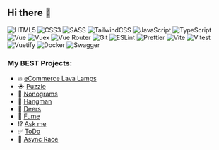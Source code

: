 ## Hi there 👋

![HTML5](https://img.shields.io/badge/html5-%23E34F26.svg?style=for-the-badge&logo=html5&logoColor=white)
![CSS3](https://img.shields.io/badge/css3-%231572B6.svg?style=for-the-badge&logo=css3&logoColor=white)
![SASS](https://img.shields.io/badge/SASS-hotpink.svg?style=for-the-badge&logo=SASS&logoColor=white)
![TailwindCSS](https://img.shields.io/badge/tailwindcss-%2338B2AC.svg?style=for-the-badge&logo=tailwind-css&logoColor=white)
![JavaScript](https://img.shields.io/badge/javascript-%23323330.svg?style=for-the-badge&logo=javascript&logoColor=%23F7DF1E)
![TypeScript](https://img.shields.io/badge/typescript-%23007ACC.svg?style=for-the-badge&logo=typescript&logoColor=white)
![Vue](https://img.shields.io/badge/Vue.js-35495E?style=for-the-badge&logo=vuedotjs&logoColor=4FC08D)
![Vuex](https://img.shields.io/badge/Vuex-764ABC?style=for-the-badge&logo=vuedotjs&logoColor=FFF)
![Vue Router](https://img.shields.io/badge/Vue%20Router-CA4245?style=for-the-badge&logo=vuedotjs&logoColor=FFF)
![Git](https://img.shields.io/badge/git-%23F05033.svg?style=for-the-badge&logo=git&logoColor=white)
![ESLint](https://img.shields.io/badge/ESLint-4B3263?style=for-the-badge&logo=eslint&logoColor=white)
![Prettier](https://img.shields.io/badge/Prettier-1a2b34?style=for-the-badge&logo=prettier&logoColor=white)
![Vite](https://img.shields.io/badge/vite-%23646CFF.svg?style=for-the-badge&logo=vite&logoColor=white)
![Vitest](https://img.shields.io/badge/-vitest-%23107C10?style=for-the-badge&logo=vitest&logoColor=yellow)
![Vuetify](https://img.shields.io/badge/Vuetify-%237bc6ff.svg?style=for-the-badge&logo=vuedotjs&logoColor=FFF)
![Docker](https://img.shields.io/badge/docker-%230db7ed.svg?style=for-the-badge&logo=docker&logoColor=white)
![Swagger](https://img.shields.io/badge/Swagger-85EA2D?style=for-the-badge&logo=Swagger&logoColor=FFF)



### My BEST Projects:
- 🔥 [eCommerce Lava Lamps](https://lava-lamps-sprint-4.netlify.app/)
- ☀️ [Puzzle](https://naya252-puzzle.netlify.app/)
- 🌊 [Nonograms](https://naya252.github.io/rs-nonograms/)
- 🔮 [Hangman](https://naya252.github.io/rs-hangman/)
- 🙊 [Deers](https://naya252.github.io/CryptoDeers/)
- 💨 [Fume](https://naya252.github.io/Fume/)
- :interrobang: [Ask me](https://ask-me-x6q2.onrender.com/)
- ✅ [ToDo](https://todo-xkoh.onrender.com/to-do)
- 🚗 [Async Race](https://naya252-async-race-with-server.netlify.app/)


